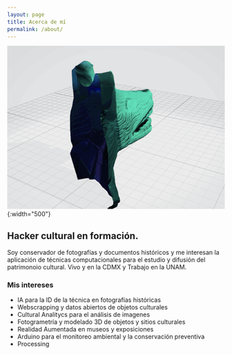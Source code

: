 ```yaml
---
layout: page
title: Acerca de mí
permalink: /about/
---
```


![Coyote](./images/coyote.gif){:width="500"}

## Hacker cultural en formación.

Soy conservador de fotografías y documentos históricos y me interesan la aplicación de técnicas computacionales para el estudio y difusión del patrimonoio cultural. Vivo y en la CDMX y Trabajo en la UNAM.

### Mis intereses

- IA para la ID de la técnica en fotografías históricas
- Webscrapping y datos abiertos de objetos culturales
- Cultural Analitycs para el análisis de imagenes
- Fotogrametría y modelado 3D de objetos y sitios culturales
- Realidad Aumentada en museos y exposiciones
- Arduino para el monitoreo ambiental y la conservación preventiva
- Processing
